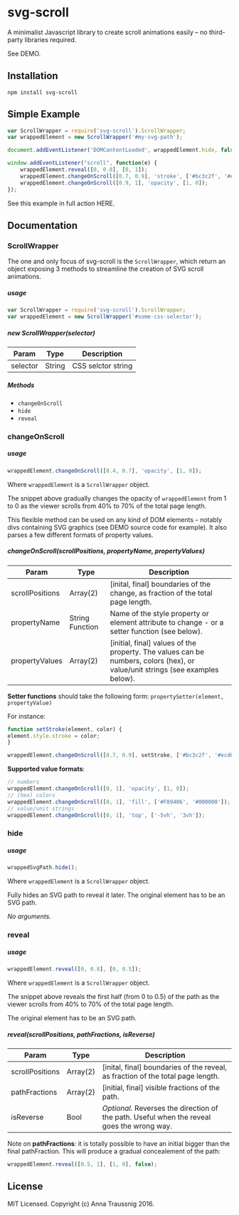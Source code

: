 svg-scroll
==========

A minimalist Javascript library to create scroll animations easily – no third-party libraries required. 

See DEMO. 

## Installation

```
npm install svg-scroll
```

## Simple Example

```javascript
var ScrollWrapper = require('svg-scroll').ScrollWrapper;
var wrappedElement = new ScrollWrapper('#my-svg-path');

document.addEventListener('DOMContentLoaded', wrappedElement.hide, false);

window.addEventListener("scroll", function(e) {
    wrappedElement.reveal([0, 0.8], [0, 1]);
    wrappedElement.changeOnScroll([0.7, 0.9], 'stroke', ['#bc3c2f', '#ecd093']);
    wrappedElement.changeOnScroll([0.9, 1], 'opacity', [1, 0]);
});
```
See this example in full action HERE.

## Documentation

### ScrollWrapper

The one and only focus of svg-scroll is the `ScrollWrapper`, which return an object exposing 3 methods to streamline the creation of SVG scroll animations.

##### usage

```javascript
var ScrollWrapper = require('svg-scroll').ScrollWrapper;
var wrappedElement = new ScrollWrapper('#some-css-selector');
```
##### new ScrollWrapper(selector)

| Param   |      Type      |  Description |
|----------|:-------------:|--------------|
| selector |  String | CSS selctor string |

##### Methods

+ `changeOnScroll`
+ `hide`
+ `reveal` 

### changeOnScroll

##### usage

```javascript
wrappedElement.changeOnScroll([0.4, 0.7], 'opacity', [1, 0]);
```

Where `wrappedElement` is a `ScrollWrapper` object. 

The snippet above gradually changes the opacity of `wrappedElement` from 1 to 0 as the viewer scrolls from 40% to 70% of the total page length.

This flexible method can be used on any kind of DOM elements – notably divs containing SVG graphics (see DEMO source code for example). It also parses a few different formats of property values.

##### changeOnScroll(scrollPositions, propertyName, propertyValues)

| Param   |      Type      |  Description |
|---------|----------------|--------------|
| scrollPositions |  Array(2) | [inital, final] boundaries of the change, as fraction of the total page length.| 
| propertyName |  String  Function  | Name of the style property or element attribute to change - or a setter function (see below).|
| propertyValues |  Array(2)  | [initial, final] values of the property. The values can be numbers, colors (hex), or value/unit strings (see examples below).  |

**Setter functions** should take the following form: 
`propertySetter(element, propertyValue)`

For instance: 

```javascript
function setStroke(element, color) {
element.style.stroke = color;
}

wrappedElement.changeOnScroll([0.7, 0.9], setStroke, ['#bc3c2f', '#ecd093']);
```

**Supported value formats**:

```javascript
// numbers
wrappedElement.changeOnScroll([0, 1], 'opacity', [1, 0]);
// (hex) colors
wrappedElement.changeOnScroll([0, 1], 'fill', ['#F89406', '#000000']);
// value/unit strings
wrappedElement.changeOnScroll([0, 1], 'top', ['-5vh', '3vh']);
```

### hide

##### usage

```javascript
wrappedSvgPath.hide();
```

Where `wrappedElement` is a `ScrollWrapper` object. 

Fully hides an SVG path to reveal it later. The original element has to be an SVG path.

*No arguments.*

### reveal

##### usage

```javascript
wrappedElement.reveal([0, 0.8], [0, 0.5]);
```

Where `wrappedElement` is a `ScrollWrapper` object.

The snippet above reveals the first half (from 0 to 0.5) of the path as the viewer scrolls from 40% to 70% of the total page length.

The original element has to be an SVG path.

##### reveal(scrollPositions, pathFractions, isReverse)

| Param   |      Type      |  Description |
|---------|----------------|--------------|
| scrollPositions |  Array(2) | [inital, final] boundaries of the reveal, as fraction of the total page length.| 
| pathFractions |  Array(2)  | [initial, final] visible fractions of the path.  |
| isReverse | Bool  | *Optional.* Reverses the direction of the path. Useful when the reveal goes the wrong way. |

Note on **pathFractions**: it is totally possible to have an initial  bigger than the final pathFraction. This will produce a gradual concealement of the path:

```javascript
wrappedElement.reveal([0.5, 1], [1, 0], false);
```

## License

MIT Licensed. Copyright (c) Anna Traussnig 2016.